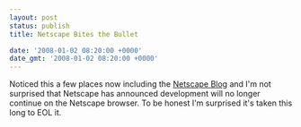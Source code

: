 ```yaml
---
layout: post
status: publish
title: Netscape Bites the Bullet

date: '2008-01-02 08:20:00 +0000'
date_gmt: '2008-01-02 08:20:00 +0000'
---
```

Noticed this a few places now including the <a href="http://blog.netscape.com/2007/12/28/end-of-support-for-netscape-web-browsers/">Netscape Blog</a> and I'm not surprised that Netscape has announced development will no longer continue on the Netscape browser. To be honest I'm surprised it's taken this long to EOL it.
